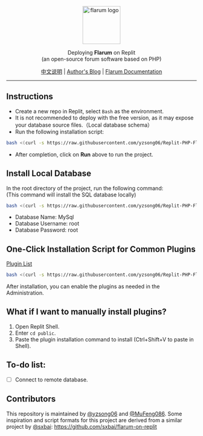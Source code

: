 <p align="center">
    <a href="https://flarum.org/" target="_blank" rel="noopener noreferrer">
        <img width="100" src="https://flarum.org/assets/img/logo.png" alt="flarum logo" />
    </a>
<p align="center">Deploying <b>Flarum</b>  on Replit
<br/>(an open-source forum software based on PHP) </p>
<p align="center"><a href="/README-zh-CN.md">中文说明</a> | <a href="https://www.sotkg.cn">Author's Blog</a> | <a href="https://docs.flarum.org/zh/">Flarum Documentation</a> </p>


------------------------------
## Instructions
- Create a new repo in Replit, select `Bash` as the environment.
- It is not recommended to deploy with the free version, as it may expose your database source files.（Local database schema）
- Run the following installation script:

```bash
bash <(curl -s https://raw.githubusercontent.com/yzsong06/Replit-PHP-Flarum/main/replit.sh)
```

- After completion, click on **Run** above to run the project.


## Install Local Database
In the root directory of the project, run the following command:  
(This command will install the SQL database locally)  
```bash
bash <(curl -s https://raw.githubusercontent.com/yzsong06/Replit-PHP-Flarum/main/database.sh)
```
- Database Name: MySql
- Database Username: root
- Database Password: root

## One-Click Installation Script for Common Plugins
[Plugin List](plugin.sh)

```bash
bash <(curl -s https://raw.githubusercontent.com/yzsong06/Replit-PHP-Flarum/main/plugin.sh)
```

After installation, you can enable the plugins as needed in the Administration.

## What if I want to manually install plugins?
1. Open Replit Shell.
2. Enter `cd public`.
3. Paste the plugin installation command to install (Ctrl+Shift+V to paste in Shell).

## To-do list:
- [ ] Connect to remote database.

## Contributors
This repository is maintained by [@yzsong06](https://github.com/yzsong06) and [@MuFeng086](https://github.com/mufeng086).
Some inspiration and script formats for this project are derived from a similar project by [@sxbai](https://github.com/sxbai): https://github.com/sxbai/flarum-on-replit
